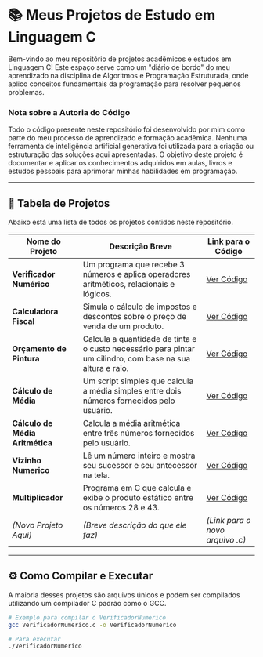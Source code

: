 # 📚 Meus Projetos de Estudo em Linguagem C

Bem-vindo ao meu repositório de projetos acadêmicos e estudos em Linguagem C! Este espaço serve como um "diário de bordo" do meu aprendizado na disciplina de Algoritmos e Programação Estruturada, onde aplico conceitos fundamentais da programação para resolver pequenos problemas.

### Nota sobre a Autoria do Código

Todo o código presente neste repositório foi desenvolvido por mim como parte do meu processo de aprendizado e formação acadêmica. Nenhuma ferramenta de inteligência artificial generativa foi utilizada para a criação ou estruturação das soluções aqui apresentadas. O objetivo deste projeto é documentar e aplicar os conhecimentos adquiridos em aulas, livros e estudos pessoais para aprimorar minhas habilidades em programação.

---

## 📂 Tabela de Projetos

Abaixo está uma lista de todos os projetos contidos neste repositório.

| Nome do Projeto          | Descrição Breve                                                                                             | Link para o Código                                                                                    |
| ------------------------ | ----------------------------------------------------------------------------------------------------------- | ----------------------------------------------------------------------------------------------------- |
| **Verificador Numérico** | Um programa que recebe 3 números e aplica operadores aritméticos, relacionais e lógicos.                      | [Ver Código](./VerificadorNumerico.c)                                                                  |
| **Calculadora Fiscal** | Simula o cálculo de impostos e descontos sobre o preço de venda de um produto.                               | [Ver Código](./CalculadoraFiscal.c)                                                                    |
| **Orçamento de Pintura** | Calcula a quantidade de tinta e o custo necessário para pintar um cilindro, com base na sua altura e raio.      | [Ver Código](./OrçamentoCilindro.c)                                                                    |
| **Cálculo de Média** | Um script simples que calcula a média simples entre dois números fornecidos pelo usuário.                   | [Ver Código](./CalcularMedia.c)                                                                        |
| **Cálculo de Média Aritmética** | Calcula a média aritmética entre três números fornecidos pelo usuário. | [Ver Código](./MediaAritmetica.c) |
|**Vizinho Numerico** | Lê um número inteiro e mostra seu sucessor e seu antecessor na tela. | [Ver Código](./VizinhoNumerico.c) |
| **Multiplicador** | Programa em C que calcula e exibe o produto estático entre os números 28 e 43. | [Ver Código](./Multiplicador.c) |
| *(Novo Projeto Aqui)* | *(Breve descrição do que ele faz)* | *(Link para o novo arquivo .c)* |


---

## ⚙️ Como Compilar e Executar

A maioria desses projetos são arquivos únicos e podem ser compilados utilizando um compilador C padrão como o GCC.

```bash
# Exemplo para compilar o VerificadorNumerico
gcc VerificadorNumerico.c -o VerificadorNumerico

# Para executar
./VerificadorNumerico